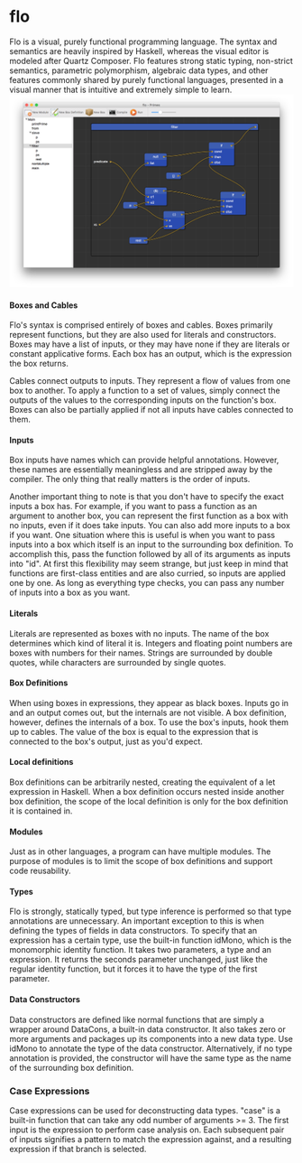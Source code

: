 # flo
Flo is a visual, purely functional programming language. The syntax and semantics are heavily inspired by Haskell, whereas the visual editor is modeled after Quartz Composer. Flo features strong static typing, non-strict semantics, parametric polymorphism, algebraic data types, and other features commonly shared by purely functional languages, presented in a visual manner that is intuitive and extremely simple to learn.
![screenshot](screenshot.png)
#### Boxes and Cables
Flo's syntax is comprised entirely of boxes and cables. Boxes primarily represent functions, but they are also used for literals and constructors. Boxes may have a list of inputs, or they may have none if they are literals or constant applicative forms. Each box has an output, which is the expression the box returns.

Cables connect outputs to inputs. They represent a flow of values from one box to another. To apply a function to a set of values, simply connect the outputs of the values to the corresponding inputs on the function's box. Boxes can also be partially applied if not all inputs have cables connected to them.

#### Inputs
Box inputs have names which can provide helpful annotations. However, these names are essentially meaningless and are stripped away by the compiler. The only thing that really matters is the order of inputs.

Another important thing to note is that you don't have to specify the exact inputs a box has. For example, if you want to pass a function as an argument to another box, you can represent the first function as a box with no inputs, even if it does take inputs. You can also add more inputs to a box if you want. One situation where this is useful is when you want to pass inputs into a box which itself is an input to the surrounding box definition. To accomplish this, pass the function followed by all of its arguments as inputs into "id". At first this flexibility may seem strange, but just keep in mind that functions are first-class entities and are also curried, so inputs are applied one by one. As long as everything type checks, you can pass any number of inputs into a box as you want.

#### Literals
Literals are represented as boxes with no inputs. The name of the box determines which kind of literal it is. Integers and floating point numbers are boxes with numbers for their names. Strings are surrounded by double quotes, while characters are surrounded by single quotes.

#### Box Definitions
When using boxes in expressions, they appear as black boxes. Inputs go in and an output comes out, but the internals are not visible. A box definition, however, defines the internals of a box. To use the box's inputs, hook them up to cables. The value of the box is equal to the expression that is connected to the box's output, just as you'd expect.

#### Local definitions
Box definitions can be arbitrarily nested, creating the equivalent of a let expression in Haskell. When a box definition occurs nested inside another box definition, the scope of the local definition is only for the box definition it is contained in.

#### Modules
Just as in other languages, a program can have multiple modules. The purpose of modules is to limit the scope of box definitions and support code reusability.

#### Types
Flo is strongly, statically typed, but type inference is performed so that type annotations are unnecessary. An important exception to this is when defining the types of fields in data constructors. To specify that an expression has a certain type, use the built-in function idMono, which is the monomorphic identity function. It takes two parameters, a type and an expression. It returns the seconds parameter unchanged, just like the regular identity function, but it forces it to have the type of the first parameter.

#### Data Constructors
Data constructors are defined like normal functions that are simply a wrapper around DataCons, a built-in data constructor. It also takes zero or more arguments and packages up its components into a new data type. Use idMono to annotate the type of the data constructor. Alternatively, if no type annotation is provided, the constructor will have the same type as the name of the surrounding box definition.

### Case Expressions
Case expressions can be used for deconstructing data types. "case" is a built-in function that can take any odd number of arguments >= 3. The first input is the expression to perform case analysis on. Each subsequent pair of inputs signifies a pattern to match the expression against, and a resulting expression if that branch is selected.

